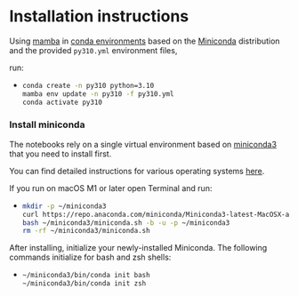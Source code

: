 # Installation instructions

Using [mamba](https://github.com/mamba-org/mamba) in [conda environments](https://docs.conda.io/projects/conda/en/latest/user-guide/tasks/manage-environments.html) based on the [Miniconda](https://docs.conda.io/en/latest/miniconda.html) distribution and the provided `py310.yml` environment files,

   run:
   - ```bash
     conda create -n py310 python=3.10
     mamba env update -n py310 -f py310.yml
     conda activate py310
     ```


### Install miniconda

The notebooks rely on a single virtual environment based on [miniconda3](https://docs.conda.io/en/latest/miniconda.html) that you need to install first. 

You can find detailed instructions for various operating systems [here](https://conda.io/projects/conda/en/latest/user-guide/install/index.html).

If you run on macOS M1 or later open Terminal and run:
   - ```bash
     mkdir -p ~/miniconda3
     curl https://repo.anaconda.com/miniconda/Miniconda3-latest-MacOSX-arm64.sh -o ~/miniconda3/miniconda.sh
     bash ~/miniconda3/miniconda.sh -b -u -p ~/miniconda3
     rm -rf ~/miniconda3/miniconda.sh
     ```

After installing, initialize your newly-installed Miniconda. The following commands initialize for bash and zsh shells:
- ```bash
  ~/miniconda3/bin/conda init bash
  ~/miniconda3/bin/conda init zsh
  ```

